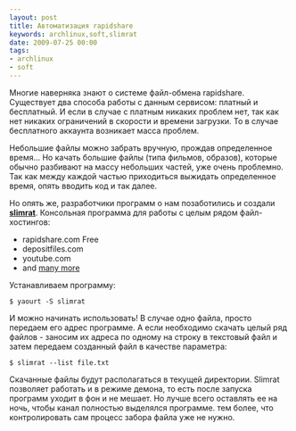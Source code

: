 ```yaml
---
layout: post
title: Автоматизация rapidshare
keywords: archlinux,soft,slimrat
date: 2009-07-25 00:00
tags:
- archlinux
- soft
---
```

Многие наверняка знают о системе файл-обмена rapidshare. Существует два способа работы с данным сервисом: платный и бесплатный. И если в случае с платным никаких проблем нет, так как нет никаких ограничений в скорости и времени загрузки. То в случае бесплатного аккаунта возникает масса проблем.

Небольшие файлы можно забрать вручную, прождав определенное время... Но качать большие файлы (типа фильмов, образов), которые обычно разбивают на массу небольших частей, уже очень проблемно. Так как между каждой частью приходиться выжидать определенное время, опять вводить код и так далее.

Но опять же, разработчики программ о нам позаботились и создали <a href="http://code.google.com/p/slimrat/" rel="nofollow"><strong>slimrat</strong></a>. Консольная программа для работы с целым рядом файл-хостингов:
<ul>
	<li>rapidshare.com Free</li>
	<li>depositfiles.com</li>
	<li>youtube.com</li>
	<li>and <a href="http://code.google.com/p/slimrat/wiki/Plugins" rel="nofollow">many more</a></li>
</ul>

Устанавливаем программу:

    $ yaourt -S slimrat

И можно начинать использовать! В случае одно файла, просто передаем его адрес программе. А если необходимо скачать целый ряд файлов - заносим их адреса по одному на строку в текстовый файл и затем передаем созданный файл в качестве параметра:

    $ slimrat --list file.txt

Скачанные файлы будут располагаться в текущей директории. Slimrat позволяет работать и в режиме демона, то есть после запуска программ уходит в фон и не мешает. Но лучше всего оставлять ее на ночь, чтобы канал полностью выделялся программе. тем более, что контролировать сам процесс забора файла уже не нужно.
